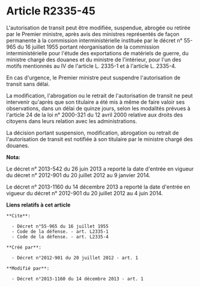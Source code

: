 # Article R2335-45

L'autorisation de transit peut être modifiée, suspendue, abrogée ou retirée par le Premier ministre, après avis des ministres
représentés de façon permanente à la commission interministérielle instituée par le décret n° 55-965 du 16 juillet 1955
portant réorganisation de la commission interministérielle pour l'étude des exportations de matériels de guerre, du ministre
chargé des douanes et du ministre de l'intérieur, pour l'un des motifs mentionnés au IV de l'article L. 2335-1 et à l'article
L. 2335-4. 

En cas d'urgence, le Premier ministre peut suspendre l'autorisation de transit sans délai. 

La modification, l'abrogation ou le retrait de l'autorisation de transit ne peut intervenir qu'après que son titulaire a été
mis à même de faire valoir ses observations, dans un délai de quinze jours, selon les modalités prévues à l'article 24 de la
loi n° 2000-321 du 12 avril 2000 relative aux droits des citoyens dans leurs relation avec les administrations. 

La décision portant suspension, modification, abrogation ou retrait de l'autorisation de transit est notifiée à son titulaire
par le ministre chargé des douanes.

**Nota:**

Le décret n° 2013-542 du 26 juin 2013 a reporté la date d'entrée en vigueur du décret n° 2012-901 du 20 juillet 2012 au 9
janvier 2014.

Le décret n° 2013-1160 du 14 décembre 2013 a reporté la date d'entrée en vigueur du décret n° 2012-901 du 20 juillet 2012 au
4 juin 2014.

**Liens relatifs à cet article**

	**Cite**:

	  - Décret n°55-965 du 16 juillet 1955
	  - Code de la défense. - art. L2335-1
	  - Code de la défense. - art. L2335-4

	**Créé par**:

	  - Décret n°2012-901 du 20 juillet 2012 - art. 1

	**Modifié par**:

	  - Décret n°2013-1160 du 14 décembre 2013 - art. 1
